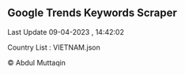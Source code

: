 

## Google Trends Keywords Scraper 
 
Last Update 09-04-2023 , 14:42:02

Country List :
VIETNAM.json



© Abdul Muttaqin 
